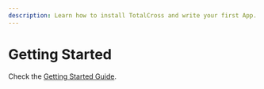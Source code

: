 ```yaml
---
description: Learn how to install TotalCross and write your first App.
---
```


# Getting Started

Check the [Getting Started Guide](https://totalcross.com/get-started/).

